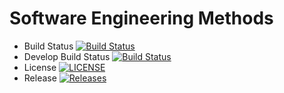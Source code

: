 # Software Engineering Methods

- Build Status [![Build Status](https://travis-ci.org/mts4047/semm.svg?branch=master)](https://travis-ci.org/mts4047/semm)
- Develop Build Status [![Build Status](https://travis-ci.org/mts4047/semm.svg?branch=develop)](https://travis-ci.org/mts4047/semm)
- License [![LICENSE](https://img.shields.io/github/license/mts4047/semm.svg?style=flat-square)](https://github.com/mts4047/semm/blob/master/LICENSE)
- Release [![Releases](https://img.shields.io/github/release/mts4047/semm/all.svg?style=flat-square)](https://github.com/mts4047/semm/releases)